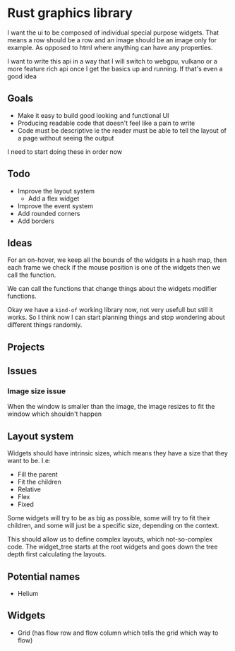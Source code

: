 # Rust graphics library

I want the ui to be composed of individual special purpose widgets. That means a row should be a row and an image should be an image only for example. As opposed to html where anything can have any properties.  

I want to write this api in a way that I will switch to webgpu, vulkano or a more feature rich api once
I get the basics up and running. If that's even a good idea

## Goals

- Make it easy to build good looking and functional UI
- Producing readable code that doesn't feel like a pain to write
- Code must be descriptive ie the reader must be able to tell the layout of a page without seeing the output

I need to start doing these in order now

## Todo

- Improve the layout system
  - Add a flex widget
- Improve the event system
- Add rounded corners
- Add borders

## Ideas

For an on-hover, we keep all the bounds of the widgets in a hash map, then each frame we check
if the mouse position is one of the widgets then we call the function.

We can call the functions that change things about the widgets modifier functions.

Okay we have a `kind-of` working library now, not very usefull but still it works. So I think now I
can start planning things and stop wondering about different things randomly.

## Projects

## Issues

### Image size issue

When the window is smaller than the image, the image resizes to fit the window which shouldn't happen

## Layout system

Widgets should have intrinsic sizes, which means they have a size that they want to be. I.e:

- Fill the parent
- Fit the children
- Relative
- Flex
- Fixed

Some widgets will try to be as big as possible, some will try to fit their children, and some will
just be a specific size, depending on the context.

This should allow us to define complex layouts, which not-so-complex code. The widget_tree starts at the root
widgets and goes down the tree depth first calculating the layouts.

## Potential names

- Helium

## Widgets

- Grid (has flow row and flow column which tells the grid which way to flow)
